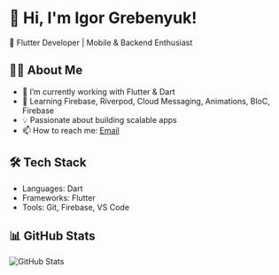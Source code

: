 # 👋 Hi, I'm Igor Grebenyuk!  
🚀 Flutter Developer | Mobile & Backend Enthusiast  

## 👨‍💻 About Me  
- 🔭 I’m currently working with Flutter & Dart  
- 🌱 Learning Firebase, Riverpod, Cloud Messaging, Animations, BloC, Firebase
- 💡 Passionate about building scalable apps  
- 📫 How to reach me: [Email](mailto:Grebenyukupp@gmail.com)  

## 🛠 Tech Stack  
- Languages: Dart
- Frameworks: Flutter 
- Tools: Git, Firebase, VS Code  

## 📊 GitHub Stats  
![GitHub Stats](https://github-readme-stats.vercel.app/api?username=IgorGreb&show_icons=true&theme=radical)

